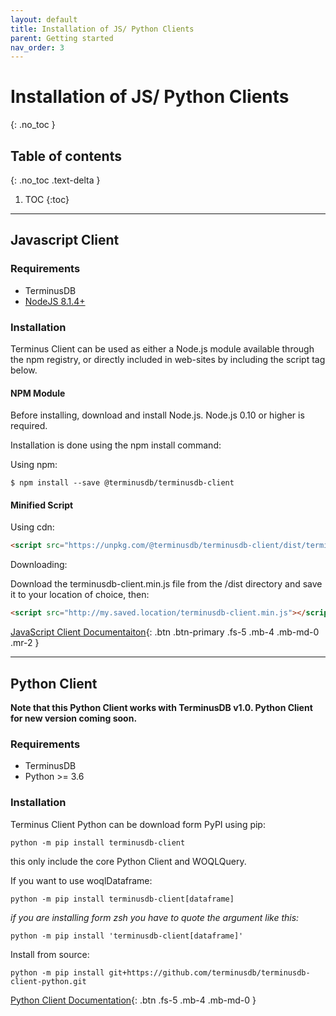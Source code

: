 ```yaml
---
layout: default
title: Installation of JS/ Python Clients
parent: Getting started
nav_order: 3
---
```


# Installation of JS/ Python Clients
{: .no_toc }

## Table of contents
{: .no_toc .text-delta }

1. TOC
{:toc}

---

## Javascript Client

### Requirements

* TerminusDB
* [NodeJS 8.1.4+](https://nodejs.org/en/)


### Installation

Terminus Client can be used as either a Node.js module available through the npm registry, or directly included in web-sites by including the script tag below.

#### NPM Module

Before installing, download and install Node.js. Node.js 0.10 or higher is required.

Installation is done using the npm install command:

Using npm:

```
$ npm install --save @terminusdb/terminusdb-client
```

#### Minified Script

Using cdn:

```html
<script src="https://unpkg.com/@terminusdb/terminusdb-client/dist/terminusdb-client.min.js"></script>
```
Downloading:

Download the terminusdb-client.min.js file from the /dist directory and save it to your location of choice, then:
```html
<script src="http://my.saved.location/terminusdb-client.min.js"></script>
```

[JavaScript Client Documentaiton](https://terminusdb.github.io/terminusdb-client/){: .btn .btn-primary .fs-5 .mb-4 .mb-md-0 .mr-2 }

---

## Python Client

**Note that this Python Client works with TerminusDB v1.0. Python Client for new version coming soon.**

### Requirements
* TerminusDB
* Python >= 3.6

### Installation

Terminus Client Python can be download form PyPI using pip:
```
python -m pip install terminusdb-client
```
this only include the core Python Client and WOQLQuery.

If you want to use woqlDataframe:
```
python -m pip install terminusdb-client[dataframe]
```

*if you are installing form zsh you have to quote the argument like this:*
```
python -m pip install 'terminusdb-client[dataframe]'
```

Install from source:
```
python -m pip install git+https://github.com/terminusdb/terminusdb-client-python.git
```

[Python Client Documentation](https://terminusdb.github.io/terminusdb-client-python/){: .btn .fs-5 .mb-4 .mb-md-0 }
